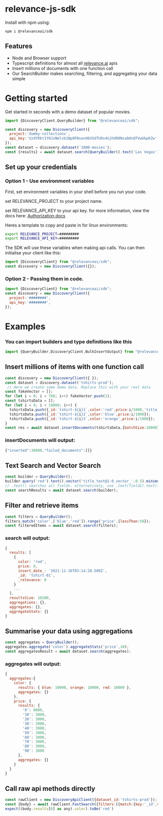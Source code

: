 # relevance-js-sdk
Install with npm using:
```
npm i @relevanceai/sdk
```
## Features
- Node and Browser support
- Typescript definitions for almost all [relevance.ai](https://relevance.ai/) apis
- Insert millions of documents with one function call
- Our SearchBuilder makes searching, filtering, and aggregating your data simple
# Getting started
Get started in seconds with a demo dataset of popular movies.
```javascript
import {DiscoveryClient,QueryBuilder} from "@relevanceai/sdk";

const discovery = new DiscoveryClient({
  project:'dummy-collections',
  api_key:'UzdYRktIY0JxNmlvb1NpOFNsenU6VGdTU0s4UjhUR0NsaDdnQTVwUkpKZw',
});
const dataset = discovery.dataset('1000-movies');
const {results} = await dataset.search(QueryBuilder().text('Las Vegas'));
```
## Set up your credentials
### Option 1 - Use environment variables
First, set environment variables in your shell before you run your code. 

set RELEVANCE_PROJECT to your project name.

set RELEVANCE_API_KEY to your api key.
for more information, view the docs here: [Authorization docs](https://discovery.relevance.ai/reference/api-usage)

Heres a template to copy and paste in for linux environments:
```bash
export RELEVANCE_PROJECT=#########
export RELEVANCE_API_KEY=#########
```
The SDK will use these variables when making api calls. You can then initialise your client like this:
```javascript
import {DiscoveryClient} from "@relevanceai/sdk";
const discovery = new DiscoveryClient({});
```
### Option 2 - Passing them in code.
```javascript
import {DiscoveryClient} from "@relevanceai/sdk";
const discovery = new DiscoveryClient({
  project:'########',
  api_key:'########',
});
```
# Examples
### You can import builders and type definitions like this
```javascript
import {QueryBuilder,DiscoveryClient,BulkInsertOutput} from "@relevanceai/sdk";
```
## Insert millions of items with one function call
```javascript
const discovery = new DiscoveryClient({ });
const dataset = discovery.dataset('tshirts-prod');
 // Here we create some demo data. Replace this with your real data
const fakeVector = [];
for (let i = 0; i < 768; i++) fakeVector.push(1);
const tshirtsData = [];
for (let i = 0; i < 10000; i++) {
  tshirtsData.push({_id:`tshirt-${i}1`,color:'red',price:i/1000,'title_text@1-0_vector_':fakeVector});
  tshirtsData.push({_id:`tshirt-${i}2`,color:'blue',price:i/1000});
  tshirtsData.push({_id:`tshirt-${i}3`,color:'orange',price:i/1000});
}
const res = await dataset.insertDocuments(tshirtsData,{batchSize:10000});
```
### insertDocuments will output:
```javascript
{"inserted":30000,"failed_documents":[]}
```
## Text Search and Vector Search
```javascript
const builder = QueryBuilder();
builder.query('red').text().vector('title_text@1-0_vector_',0.5).minimumRelevance(0.1);
// .text() searches all fields. alternatively, use .text(field1).text(field2)... to search specific fields
const searchResults = await dataset.search(builder);
```
## Filter and retrieve items
```javascript
const filters = QueryBuilder();
filters.match('color',['blue','red']).range('price',{lessThan:50});
const filteredItems = await dataset.search(filters);
```
### search will output:
```javascript
{
  results: [
    {
      color: 'red',
      price: 0,
      insert_date_: '2021-11-16T03:14:28.509Z',
      _id: 'tshirt-01',
      _relevance: 0
    }
    ...
  ],
  resultsSize: 10200,
  aggregations: {},
  aggregates: {},
  aggregateStats: {}
}
```
## Summarise your data using aggregations
```javascript
const aggregates = QueryBuilder();
aggregates.aggregate('color').aggregateStats('price',10);
const aggregatesResult = await dataset.search(aggregates);
```
### aggregates will output:
```javascript
{
  aggregates:{
    color: {
      results: { blue: 10000, orange: 10000, red: 10000 },
      aggregates: {}
    },
    price: {
      results: {
        '0': 0000,
        '10': 3000,
        '20': 3000,
        '30': 3000,
        '40': 3000,
        '50': 3000,
        '60': 3000,
        '70': 3000,
        '80': 3000,
        '90': 3000
      },
      aggregates: {}
    }
  }
}
```
## Call raw api methods directly
```javascript
const rawClient = new DiscoveryApiClient({dataset_id:'tshirts-prod'});
const {body} = await rawClient.FastSearch({filters:[{match:{key:'_id',value:`tshirt-01`}}]});
expect((body.results[0] as any).color).toBe('red')
```